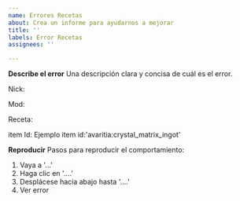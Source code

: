 ```yaml
---
name: Errores Recetas
about: Crea un informe para ayudarnos a mejorar
title: ''
labels: Error Recetas
assignees: ''

---
```


**Describe el error**
Una descripción clara y concisa de cuál es el error.

Nick:

Mod:

Receta:

item Id:
Ejemplo item id:'avaritia:crystal_matrix_ingot'

**Reproducir**
Pasos para reproducir el comportamiento:
1. Vaya a '...'
2. Haga clic en '....'
3. Desplácese hacia abajo hasta '....'
4. Ver error
